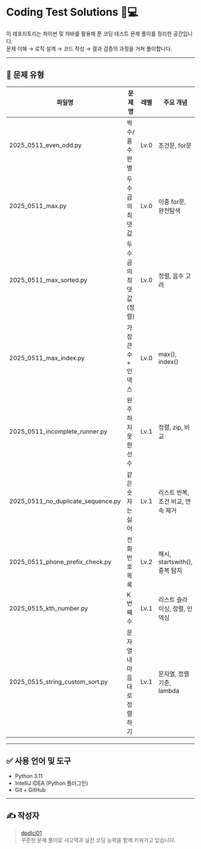 # Coding Test Solutions 🧠💻

이 레포지토리는 파이썬 및 자바를 활용해 푼 코딩 테스트 문제 풀이를 정리한 공간입니다.  
문제 이해 → 로직 설계 → 코드 작성 → 결과 검증의 과정을 거쳐 풀이합니다.

---

## 📌 문제 유형

| 파일명                              | 문제명                      | 레벨  | 주요 개념                              |
|-------------------------------------|-----------------------------|--------|-----------------------------------------|
| 2025_0511_even_odd.py               | 짝수/홀수 판별              | Lv.0   | 조건문, for문                           |
| 2025_0511_max.py                    | 두 수 곱의 최댓값           | Lv.0   | 이중 for문, 완전탐색                    |
| 2025_0511_max_sorted.py             | 두 수 곱의 최댓값 (정렬)    | Lv.0   | 정렬, 음수 고려                         |
| 2025_0511_max_index.py              | 가장 큰 수 + 인덱스         | Lv.0   | max(), index()                          |
| 2025_0511_incomplete_runner.py      | 완주하지 못한 선수          | Lv.1   | 정렬, zip, 비교                         |
| 2025_0511_no_duplicate_sequence.py  | 같은 숫자는 싫어            | Lv.1   | 리스트 반복, 조건 비교, 연속 제거       |
| 2025_0511_phone_prefix_check.py     | 전화번호 목록               | Lv.2   | 해시, startswith(), 중복 탐지           |
| 2025_0515_kth_number.py             | K번째 수                    | Lv.1   | 리스트 슬라이싱, 정렬, 인덱싱           |
| 2025_0515_string_custom_sort.py     | 문자열 내 마음대로 정렬하기 | Lv.1   | 문자열, 정렬 기준, lambda               |

---

## ✅ 사용 언어 및 도구

- Python 3.11
- IntelliJ IDEA (Python 플러그인)
- Git + GitHub

---

## ✍️ 작성자

> [dpdlcl01](https://github.com/dpdlcl01)  
> 꾸준한 문제 풀이로 사고력과 실전 코딩 능력을 함께 키워가고 있습니다.
